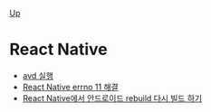 [Up](../index.md)

# React Native

 - [avd 실행](./excution_avd.md)
 - [React Native errno 11 해결](./resolve_errno_11.md)
 - [React Native에서 안드로이드 rebuild 다시 빌드 하기](./rebuild_android.md)
 